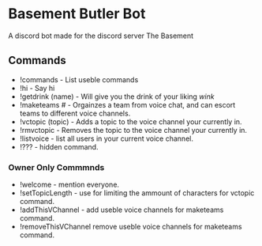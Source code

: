 # Basement Butler Bot
A discord bot made for the discord server The Basement

## Commands
- !commands - List useble commands
- !hi - Say hi
- !getdrink (name) - Will give you the drink of your liking *wink*
- !maketeams # - Orgainzes a team from voice chat, and can escort teams to different voice channels.
- !vctopic (topic) - Adds a topic to the voice channel your currently in.
- !rmvctopic - Removes the topic to the voice channel your currently in.
- !listvoice - list all users in your current voice channel.
- !??? - hidden command.

### Owner Only Commmnds
- !welcome - mention everyone.
- !setTopicLength - use for limiting the ammount of characters for vctopic command.
- !addThisVChannel - add useble voice channels for maketeams command.
- !removeThisVChannel remove useble voice channels for maketeams command.

